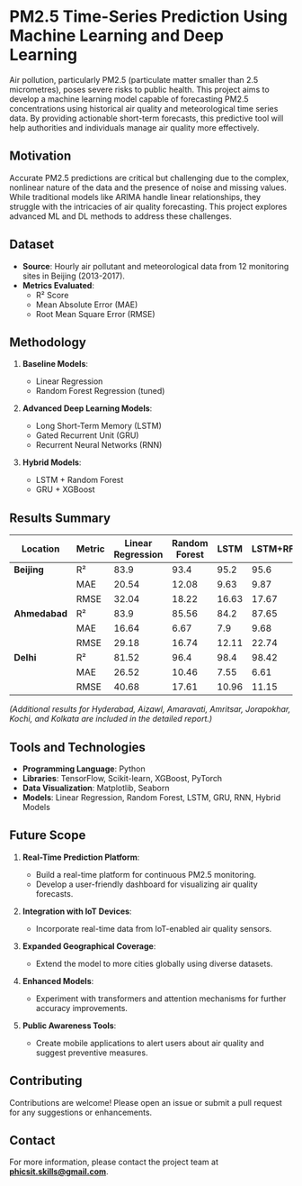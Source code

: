 # PM2.5 Time-Series Prediction Using Machine Learning and Deep Learning

Air pollution, particularly PM2.5 (particulate matter smaller than 2.5 micrometres), poses severe risks to public health. This project aims to develop a machine learning model capable of forecasting PM2.5 concentrations using historical air quality and meteorological time series data. By providing actionable short-term forecasts, this predictive tool will help authorities and individuals manage air quality more effectively.

## Motivation

Accurate PM2.5 predictions are critical but challenging due to the complex, nonlinear nature of the data and the presence of noise and missing values. While traditional models like ARIMA handle linear relationships, they struggle with the intricacies of air quality forecasting. This project explores advanced ML and DL methods to address these challenges.

## Dataset

- **Source**: Hourly air pollutant and meteorological data from 12 monitoring sites in Beijing (2013-2017).
- **Metrics Evaluated**: 
  - R² Score
  - Mean Absolute Error (MAE)
  - Root Mean Square Error (RMSE)

## Methodology

1. **Baseline Models**:
   - Linear Regression
   - Random Forest Regression (tuned)

2. **Advanced Deep Learning Models**:
   - Long Short-Term Memory (LSTM)
   - Gated Recurrent Unit (GRU)
   - Recurrent Neural Networks (RNN)

3. **Hybrid Models**:
   - LSTM + Random Forest
   - GRU + XGBoost

## Results Summary

| Location                     | Metric | Linear Regression | Random Forest | LSTM  | LSTM+RF | XGBoost |
|------------------------------|--------|-------------------|---------------|-------|---------|---------|
| **Beijing**                  | R²     | 83.9              | 93.4          | 95.2  | 95.6    | 90.8    |
|                              | MAE    | 20.54             | 12.08         | 9.63  | 9.87    | 16      |
|                              | RMSE   | 32.04             | 18.22         | 16.63 | 17.67   | 24.81   |
| **Ahmedabad**                | R²     | 83.9              | 85.56         | 84.2  | 87.65   | 90.99   |
|                              | MAE    | 16.64             | 6.67          | 7.9   | 9.68    | 8.66    |
|                              | RMSE   | 29.18             | 16.74         | 12.11 | 22.74   | 18.91   |
| **Delhi**                    | R²     | 81.52             | 96.4          | 98.4  | 98.42   | 95.44   |
|                              | MAE    | 26.52             | 10.46         | 7.55  | 6.61    | 11.82   |
|                              | RMSE   | 40.68             | 17.61         | 10.96 | 11.15   | 19.8    |

*(Additional results for Hyderabad, Aizawl, Amaravati, Amritsar, Jorapokhar, Kochi, and Kolkata are included in the detailed report.)*

## Tools and Technologies

- **Programming Language**: Python
- **Libraries**: TensorFlow, Scikit-learn, XGBoost, PyTorch
- **Data Visualization**: Matplotlib, Seaborn
- **Models**: Linear Regression, Random Forest, LSTM, GRU, RNN, Hybrid Models

## Future Scope

1. **Real-Time Prediction Platform**:
   - Build a real-time platform for continuous PM2.5 monitoring.
   - Develop a user-friendly dashboard for visualizing air quality forecasts.

2. **Integration with IoT Devices**:
   - Incorporate real-time data from IoT-enabled air quality sensors.

3. **Expanded Geographical Coverage**:
   - Extend the model to more cities globally using diverse datasets.

4. **Enhanced Models**:
   - Experiment with transformers and attention mechanisms for further accuracy improvements.

5. **Public Awareness Tools**:
   - Create mobile applications to alert users about air quality and suggest preventive measures.

## Contributing

Contributions are welcome! Please open an issue or submit a pull request for any suggestions or enhancements.

## Contact

For more information, please contact the project team at **[phicsit.skills@gmail.com](mailto:phicsit.skills@gmail.com)**.
